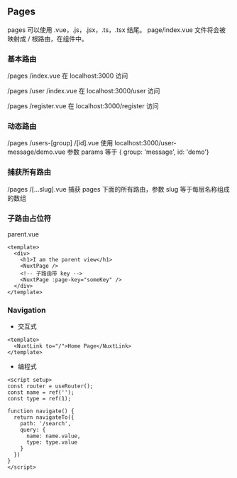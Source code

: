 
## Pages
pages 可以使用 .vue，.js，.jsx，.ts，.tsx 结尾。
page/index.vue 文件将会被映射成 / 根路由，在组件中。
### 基本路由
/pages
  /index.vue
在 localhost:3000 访问

/pages
  /user
    /index.vue
在 localhost:3000/user 访问

/pages
  /register.vue
在 localhost:3000/register 访问

### 动态路由
/pages
  /users-[group]
    /[id].vue
使用 localhost:3000/user-message/demo.vue
  参数 params 等于 { group: 'message', id: 'demo'}

### 捕获所有路由
/pages
  /[...slug].vue
捕获 pages 下面的所有路由，参数 slug 等于每层名称组成的数组

### 子路由占位符
parent.vue
```vue
<template>
  <div>
    <h1>I am the parent view</h1>
    <NuxtPage />
    <!-- 子路由带 key -->
    <NuxtPage :page-key="someKey" />
  </div>
</template>
```
### Navigation
- 交互式
```vue
<template>
  <NuxtLink to="/">Home Page</NuxtLink>
</template>
```
- 编程式
```vue
<script setup>
const router = useRouter();
const name = ref('');
const type = ref(1);

function navigate() {
  return navigateTo({
    path: '/search',
    query: {
      name: name.value,
      type: type.value
    }
  })
}
</script>
```

